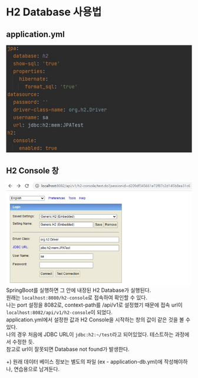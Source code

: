 # H2 Database 사용법
## application.yml
![application.yml h2 database 설정](../doc/images/application-yml_h2_configure.jpg)

## H2 Console 창
![H2 Console 접속창](../doc/images/H2_Console.jpg)
SpringBoot를 실행하면 그 안에 내장된 H2 Database가 실행된다.   
원래는 `localhost:8080/h2-console`로 접속하여 확인할 수 있다.   
나는 port 설정을 8082로, context-path를 /api/v1로 설정했기 때문에 접속 url이 `localhost:8082/api/v1/h2-console`이 되었다.   
application.yml에서 설정한 값과 H2 Console을 시작하는 창의 값이 같은 것을 볼 수 있다.   
나의 경우 처음에 JDBC URL이 `jdbc:h2:~/test`라고 되어있었다. 테스트하는 과정에서 수정한 듯.   
참고로 url이 잘못되면 Database not found가 발생한다.
   
+) 원래 데이터 베이스 정보는 별도의 파일 (ex - application-db.yml)에 작성해야하나, 연습용으로 남겨둔다.
